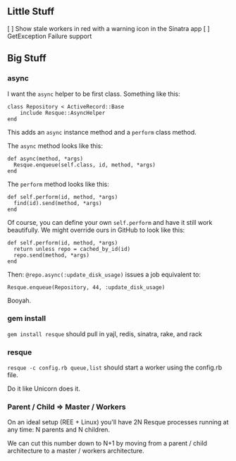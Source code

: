 Little Stuff
-----------

[ ] Show stale workers in red with a warning icon in the Sinatra app
[ ] GetException Failure support


Big Stuff
---------

### async

I want the `async` helper to be first class. Something like this:

    class Repository < ActiveRecord::Base
        include Resque::AsyncHelper
    end

This adds an `async` instance method and a `perform` class method.

The `async` method looks like this:

    def async(method, *args)
      Resque.enqueue(self.class, id, method, *args)
    end

The `perform` method looks like this:

    def self.perform(id, method, *args)
      find(id).send(method, *args)
    end

Of course, you can define your own `self.perform` and have it still 
work beautifully. We might override ours in GitHub to look like this:

    def self.perform(id, method, *args)
      return unless repo = cached_by_id(id)
      repo.send(method, *args)
    end

Then: `@repo.async(:update_disk_usage)` issues a job equivalent to:

    Resque.enqueue(Repository, 44, :update_disk_usage)

Booyah.


### gem install

`gem install resque` should pull in yajl, redis, sinatra, rake, and rack


### resque

`resque -c config.rb queue,list` should start a worker using the config.rb file.

Do it like Unicorn does it.


### Parent / Child => Master / Workers

On an ideal setup (REE + Linux) you'll have 2N Resque processes
running at any time: N parents and N children.

We can cut this number down to N+1 by moving from a parent / child
architecture to a master / workers architecture.

